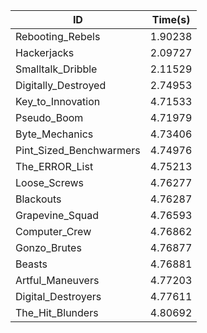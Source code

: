 |ID|Time(s)|
|-|-|
|Rebooting_Rebels|1.90238|
|Hackerjacks|2.09727|
|Smalltalk_Dribble|2.11529|
|Digitally_Destroyed|2.74953|
|Key_to_Innovation|4.71533|
|Pseudo_Boom|4.71979|
|Byte_Mechanics|4.73406|
|Pint_Sized_Benchwarmers|4.74976|
|The_ERROR_List|4.75213|
|Loose_Screws|4.76277|
|Blackouts|4.76287|
|Grapevine_Squad|4.76593|
|Computer_Crew|4.76862|
|Gonzo_Brutes|4.76877|
|Beasts|4.76881|
|Artful_Maneuvers|4.77203|
|Digital_Destroyers|4.77611|
|The_Hit_Blunders|4.80692|
